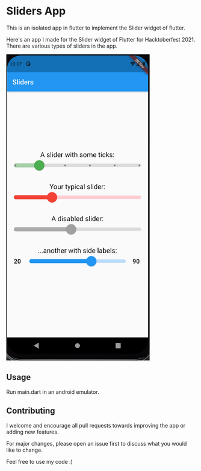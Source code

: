 # Sliders App
This is an isolated app in flutter to implement the Slider widget of flutter.

Here's an app I made for the Slider widget of Flutter for Hacktoberfest 2021.
There are various types of sliders in the app.

![Alt Text](Animation.gif )

## Usage

Run main.dart in an android emulator.

## Contributing

I welcome and encourage all pull requests towards improving the app or adding new features.

For major changes, please open an issue first to discuss what you would like to change.

Feel free to use my code :)
